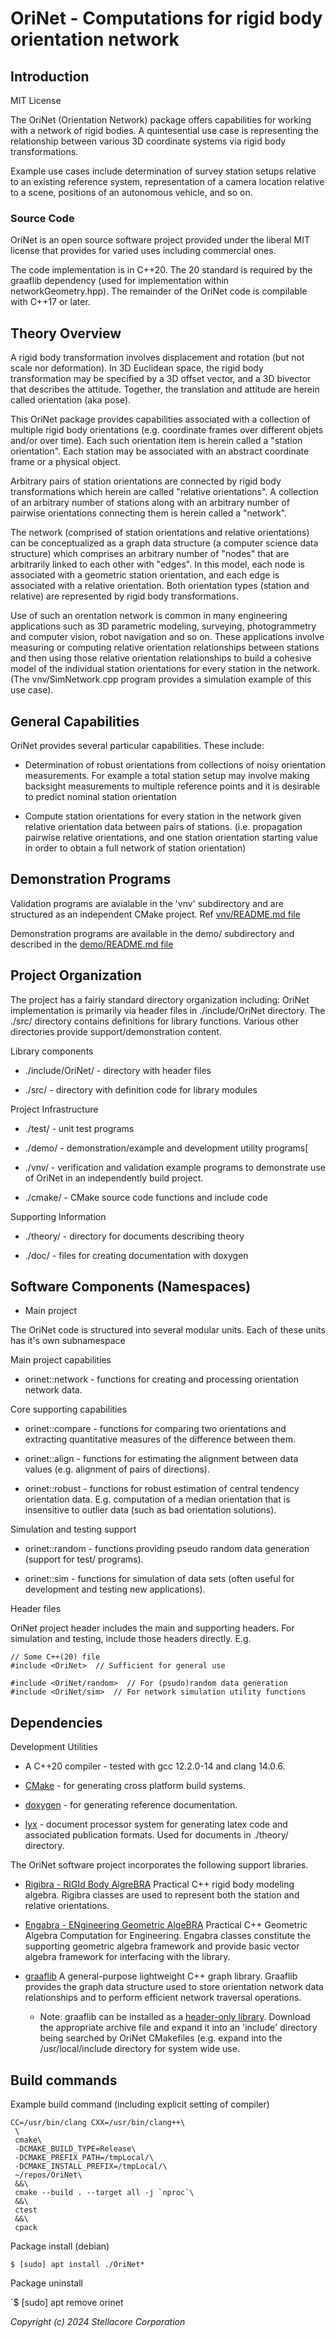 # OriNet - Computations for rigid body orientation network


## Introduction

MIT License

The OriNet (Orientation Network) package offers capabilities for working
with a network of rigid bodies.  A quintesential use case is representing
the relationship between various 3D coordinate systems via rigid body
transformations.

Example use cases include determination of survey station setups relative
to an existing reference system, representation of a camera location
relative to a scene, positions of an autonomous vehicle, and so on.

### Source Code

OriNet is an open source software project provided under the liberal
MIT license that provides for varied uses including commercial ones.

The code implementation is in C++20. The 20 standard is required by the
graaflib dependency (used for implementation within networkGeometry.hpp).
The remainder of the OriNet code is compilable with C++17 or later.


## Theory Overview

A rigid body transformation involves displacement and rotation (but
not scale nor deformation). In 3D Euclidean space, the rigid body
transformation may be specified by a 3D offset vector, and a 3D bivector
that describes the attitude. Together, the translation and attitude are
herein called orientation (aka pose).

This OriNet package provides capabilities associated with a collection of
multiple rigid body orientations (e.g. coordinate frames over different
objets and/or over time). Each such orientation item is herein called a
"station orientation".  Each station may be associated with an abstract
coordinate frame or a physical object.

Arbitrary pairs of station orientations are connected by rigid body
transformations which herein are called "relative orientations". A
collection of an arbitrary number of stations along with an arbitrary
number of pairwise orientations connecting them is herein called a
"network".

The network (comprised of station orientations and relative orientations)
can be conceptualized as a graph data structure (a computer science
data structure) which comprises an arbitrary number of "nodes" that are
arbitrarily linked to each other with "edges". In this model, each node
is associated with a geometric station orientation, and each edge is
associated with a relative orientation. Both orientation types (station
and relative) are represented by rigid body transformations.

Use of such an orentation network is common in many engineering
applications such as 3D parametric modeling, surveying, photogrammetry
and computer vision, robot navigation and so on.  These applications
involve measuring or computing relative orientation relationships between
stations and then using those relative orientation relationships to build
a cohesive model of the individual station orientations for every station
in the network.  (The vnv/SimNetwork.cpp program provides a simulation
example of this use case).


## General Capabilities

OriNet provides several particular capabilities. These include:

* Determination of robust orientations from collections of noisy
  orientation measurements. For example a total station setup may
  involve making backsight measurements to multiple reference points
  and it is desirable to predict nominal station orientation

* Compute station orientations for every station in the network given
  relative orientation data between pairs of stations. (i.e. propagation
  pairwise relative orientations, and one station orientation starting
  value in order to obtain a full network of station orientation)


## Demonstration Programs

Validation programs are avialable in the 'vnv' subdirectory and
are structured as an independent CMake project.
Ref [vnv/README.md file](./vnv/README.md)

Demonstration programs are available in the demo/ subdirectory and
described in the [demo/README.md file](./demo/README.md)


## Project Organization

The project has a fairly standard directory organization including:
OriNet implementation is primarily via header files in ./include/OriNet
directory. The ./src/ directory contains definitions for library functions.
Various other directories provide support/demonstration content.

Library components

* ./include/OriNet/ - directory with header files

* ./src/ - directory with definition code for library modules

Project Infrastructure

* ./test/ - unit test programs

* ./demo/ - demonstration/example and development utility programs[

* ./vnv/ - verification and validation example programs to demonstrate
  use of OriNet in an independently build project.

* ./cmake/ - CMake source code functions and include code

Supporting Information

* ./theory/ - directory for documents describing theory

* ./doc/ - files for creating documentation with doxygen


## Software Components (Namespaces)


* Main project

The OriNet code is structured into several modular units. Each of these
units has it's own subnamespace

Main project capabilities

* orinet::network - functions for creating and processing orientation
  network data.

Core supporting capabilities

* orinet::compare - functions for comparing two orientations and
  extracting quantitative measures of the difference between them.

* orinet::align - functions for estimating the alignment between
  data values (e.g. alignment of pairs of directions).

* orinet::robust - functions for robust estimation of central tendency
  orientation data. E.g. computation of a median orientation that is
  insensitive to outlier data (such as bad orientation solutions).

Simulation and testing support

* orinet::random - functions providing pseudo random data generation
  (support for test/ programs).

* orinet::sim - functions for simulation of data sets (often useful
  for development and testing new applications).

Header files

OriNet project header includes the main and supporting headers.  For
simulation and testing, include those headers directly. E.g.

```
// Some C++(20) file
#include <OriNet>  // Sufficient for general use

#include <OriNet/random>  // For (psudo)random data generation
#include <OriNet/sim>  // For network simulation utility functions
```

## Dependencies

Development Utilities

* A C++20 compiler - tested with gcc 12.2.0-14 and clang 14.0.6.

* [CMake](https://cmake.org/) - for generating cross platform build
  systems.

* [doxygen](https://www.doxygen.nl/) - for generating reference
  documentation.

* [lyx](https://www.lyx.org/) - document processor system for generating
  latex code and associated publication formats. Used for documents
  in ./theory/ directory.

The OriNet software project incorporates the following support libraries.

* [Rigibra - RIGId Body AlgreBRA](
  https://github.com/Stellacore/Rigibra)
  Practical C++ rigid body modeling algebra.  Rigibra classes are used
  to represent both the station and relative orientations.

* [Engabra - ENgineering Geometric AlgeBRA](
  https://github.com/Stellacore/Engabra)
  Practical C++ Geometric Algebra Computation for Engineering.  Engabra
  classes constitute the supporting geometric algebra framework and
  provide basic vector algebra framework for interfacing with the library.

* [graaflib](
  https://github.com/bobluppes/graaf)
  A general-purpose lightweight C++ graph library.  Graaflib provides
  the graph data structure used to store orientation network data
  relationships and to perform efficient network traversal operations.

	* Note: graaflib can be installed as a [header-only library](
	  https://github.com/bobluppes/graaf/releases).  Download the
	  appropriate archive file and expand it into an 'include'
	  directory being searched by OriNet CMakefiles (e.g. expand
	  into the /usr/local/include directory for system wide use.


## Build commands

Example build command (including explicit setting of compiler)

```
CC=/usr/bin/clang CXX=/usr/bin/clang++\
 \
 cmake\
 -DCMAKE_BUILD_TYPE=Release\
 -DCMAKE_PREFIX_PATH=/tmpLocal/\
 -DCMAKE_INSTALL_PREFIX=/tmpLocal/\
 ~/repos/OriNet\
 &&\
 cmake --build . --target all -j `nproc`\
 &&\
 ctest
 &&\
 cpack
```

Package install (debian)

`$ [sudo] apt install ./OriNet*`

Package uninstall

`$ [sudo] apt remove orinet


*Copyright (c) 2024 Stellacore Corporation*
